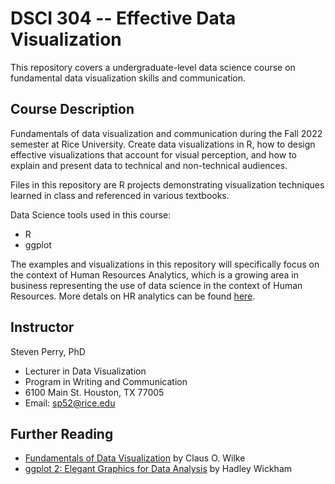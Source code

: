 # DSCI 304 -- Effective Data Visualization
 This repository covers a undergraduate-level data science course on fundamental data visualization skills and communication. 
 
 ## Course Description
 Fundamentals of data visualization and communication during the Fall 2022 semester at Rice University. Create data visualizations in R, how to design effective visualizations that account for visual perception, and how to explain and present data to technical and non-technical audiences.
 
 Files in this repository are R projects demonstrating visualization techniques learned in class and referenced in various textbooks.
 
 Data Science tools used in this course:
 - R
  - ggplot
  
The examples and visualizations in this repository will specifically focus on the context of Human Resources Analytics, which is a growing area in business representing the use of data science in the context of Human Resources. More detals on HR analytics can be found [here](https://lesley.edu/article/how-hr-analytics-are-changing-business). 

## Instructor
Steven Perry, PhD
- Lecturer in Data Visualization
- Program in Writing and Communication
- 6100 Main St. Houston, TX 77005
- Email: sp52@rice.edu

## Further Reading
- [Fundamentals of Data Visualization](https://clauswilke.com/dataviz/) by Claus O. Wilke
- [ggplot 2: Elegant Graphics for Data Analysis](https://ggplot2-book.org/index.html) by Hadley Wickham
